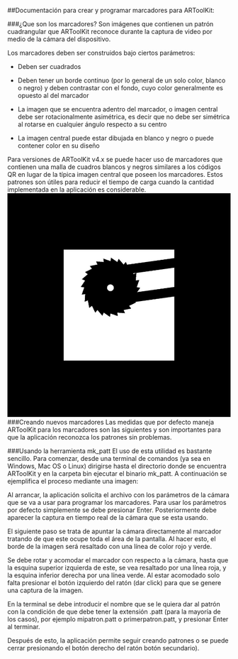 ##Documentación para crear y programar marcadores para ARToolKit:

###¿Que son los marcadores?
Son imágenes que contienen un patrón cuadrangular que ARToolKit reconoce durante la captura de video por medio de la cámara del dispositivo.

Los marcadores deben ser construidos bajo ciertos parámetros:
* Deben ser cuadrados
- Deben tener un borde continuo (por lo general de un solo color, blanco o negro) y deben contrastar con el fondo, cuyo color generalmente es opuesto al del marcador
+ La imagen que se encuentra adentro del marcador, o imagen central debe ser rotacionalmente asimétrica, es decir que no debe ser simétrica al rotarse en cualquier ángulo respecto a su centro
* La imagen central puede estar dibujada en blanco y negro o puede contener color en su diseño

Para versiones de ARToolKit v4.x se puede hacer uso de marcadores que contienen una malla de cuadros blancos y negros similares a los códigos QR en lugar de la típica imagen central que poseen los marcadores. Estos patrones son útiles para reducir el tiempo de carga cuando la cantidad implementada en la aplicación es considerable.
![Image1](images/ima1.jpg)
###Creando nuevos marcadores
Las medidas que por defecto maneja ARToolKit para los marcadores son las siguientes y son importantes para que la aplicación reconozca los patrones sin problemas.

###Usando la herramienta mk_patt
El uso de esta utilidad es bastante sencillo. Para comenzar, desde una terminal de comandos (ya sea en Windows, Mac OS o Linux) dirigirse hasta el directorio donde se encuentra ARToolKit y en la carpeta bin ejecutar el binario mk_patt. A continuación se ejemplifica el proceso mediante una imagen:

Al arrancar, la aplicación solicita el archivo con los parámetros de la cámara que se va a usar para programar los marcadores. Para usar los parámetros por defecto simplemente se debe presionar Enter.
Posteriormente debe aparecer la captura en tiempo real de la cámara que se esta usando.

El siguiente paso se trata de apuntar la cámara directamente al marcador tratando de que este ocupe toda el área de la pantalla. Al hacer esto, el borde de la imagen será resaltado con una línea de color rojo y verde.

Se debe rotar y acomodar el marcador con respecto a la cámara, hasta que la esquina superior izquierda de este, se vea resaltado por una línea roja, y la esquina inferior derecha por una línea verde. Al estar acomodado solo falta presionar el botón izquierdo del ratón (dar click) para que se genere una captura de la imagen.

En la terminal se debe introducir el nombre que se le quiera dar al patrón con la condición de que debe tener la extensión .patt (para la mayoría de los casos), por ejemplo mipatron.patt o primerpatron.patt, y presionar Enter al terminar. 

Después de esto, la aplicación permite seguir creando patrones o se puede cerrar presionando el botón derecho del ratón  botón secundario).
